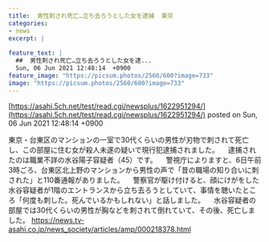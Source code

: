 ```yaml
---
title:  男性刺され死亡…立ち去ろうとした女を逮捕  東京  
categories:
- news
excerpt: |
  
feature_text: |
  ##  男性刺され死亡…立ち去ろうとした女を逮...
  Sun, 06 Jun 2021 12:48:14  +0900
feature_image: "https://picsum.photos/2560/600?image=733"
image: "https://picsum.photos/2560/600?image=733"
---
```


[https://asahi.5ch.net/test/read.cgi/newsplus/1622951294/](https://asahi.5ch.net/test/read.cgi/newsplus/1622951294/)
posted on Sun, 06 Jun 2021 12:48:14  +0900

<!--more-->

東京・台東区のマンションの一室で30代くらいの男性が刃物で刺されて死亡し、この部屋に住む女が殺人未遂の疑いで現行犯逮捕されました。 　逮捕されたのは職業不詳の水谷陽子容疑者（45）です。 　警視庁によりますと、6日午前3時ごろ、台東区北上野のマンションから男性の声で「昔の職場の知り合いに刺された」と110番通報がありました。 　警察官が駆け付けると、顔にけがをした水谷容疑者が1階のエントランスから立ち去ろうとしていて、事情を聴いたところ「何度も刺した。死んでいるかもしれない」と話しました。 　水谷容疑者の部屋では30代くらいの男性が胸などを刺されて倒れていて、その後、死亡しました。 https://news.tv-asahi.co.jp/news_society/articles/amp/000218378.html
